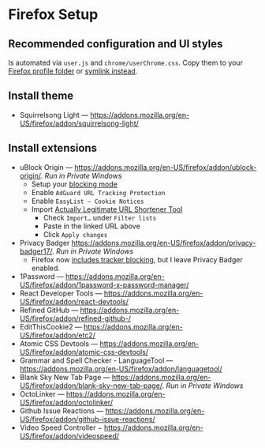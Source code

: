# Firefox Setup

## Recommended configuration and UI styles

Is automated via `user.js` and `chrome/userChrome.css`. Copy them to your [Firefox profile folder](https://support.mozilla.org/en-US/kb/profiles-where-firefox-stores-user-data) or [symlink instead](../setup/symlinks.sh).

## Install theme

- Squirrelsong Light — <https://addons.mozilla.org/en-US/firefox/addon/squirrelsong-light/>

## Install extensions

- uBlock Origin — <https://addons.mozilla.org/en-US/firefox/addon/ublock-origin/>. _Run in Private Windows_
  - Setup your [blocking mode](https://github.com/gorhill/uBlock/wiki/Blocking-mode)
  - Enable `AdGuard URL Tracking Protection`
  - Enable `EasyList – Cookie Notices`
  - Import [Actually Legitimate URL Shortener Tool](https://raw.githubusercontent.com/DandelionSprout/adfilt/master/LegitimateURLShortener.txt)
    - Check `Import…` under `Filter lists`
    - Paste in the linked URL above
    - Click `Apply changes`
- Privacy Badger <https://addons.mozilla.org/en-US/firefox/addon/privacy-badger17/>. _Run in Private Windows_
  - Firefox now [includes tracker blocking](https://blog.mozilla.org/security/2021/02/23/total-cookie-protection/), but I leave Privacy Badger enabled.
- 1Password — <https://addons.mozilla.org/en-US/firefox/addon/1password-x-password-manager/>
- React Developer Tools — <https://addons.mozilla.org/en-US/firefox/addon/react-devtools/>
- Refined GitHub — <https://addons.mozilla.org/en-US/firefox/addon/refined-github-/>
- EditThisCookie2 — <https://addons.mozilla.org/en-US/firefox/addon/etc2/>
- Atomic CSS Devtools — <https://addons.mozilla.org/en-US/firefox/addon/atomic-css-devtools/>
- Grammar and Spell Checker - LanguageTool — <https://addons.mozilla.org/en-US/firefox/addon/languagetool/>
- Blank Sky New Tab Page — <https://addons.mozilla.org/en-US/firefox/addon/blank-sky-new-tab-page/>. _Run in Private Windows_
- OctoLinker — <https://addons.mozilla.org/en-US/firefox/addon/octolinker/>
- Github Issue Reactions — <https://addons.mozilla.org/en-US/firefox/addon/github-issue-reactions/>
- Video Speed Controller − <https://addons.mozilla.org/en-US/firefox/addon/videospeed/>
